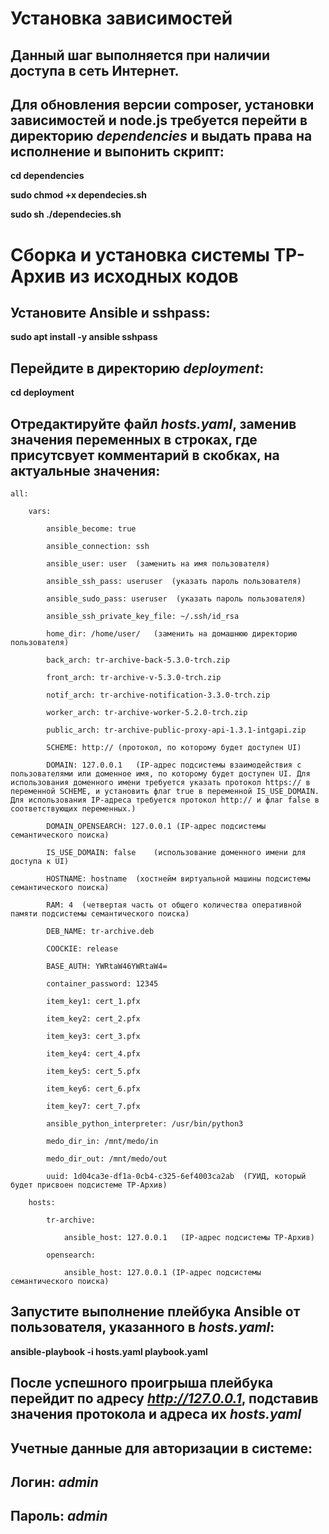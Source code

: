# Установка зависимостей #

## Данный шаг выполняется при наличии доступа в сеть Интернет. ##

## Для обновления версии composer, установки зависимостей и node.js требуется перейти в директорию *dependencies* и выдать права на исполнение и выпонить скрипт: ##

**cd dependencies**

**sudo chmod +x dependecies.sh**

**sudo sh ./dependecies.sh**

# Сборка и установка системы ТР-Архив из исходных кодов #

## Установите Ansible и sshpass: ##

**sudo apt install -y ansible sshpass**

## Перейдите в директорию *deployment*: ##

**cd deployment**

## Отредактируйте файл *hosts.yaml*, заменив значения переменных в строках, где присутсвует комментарий в скобках, на актуальные значения: ##

    all:
  
        vars:
    
            ansible_become: true
  
            ansible_connection: ssh
    
            ansible_user: user  (заменить на имя пользователя)
    
            ansible_ssh_pass: useruser  (указать пароль пользователя)
    
            ansible_sudo_pass: useruser  (указать пароль пользователя)
    
            ansible_ssh_private_key_file: ~/.ssh/id_rsa
    
            home_dir: /home/user/   (заменить на домашнюю директорию пользователя)

            back_arch: tr-archive-back-5.3.0-trch.zip
    
            front_arch: tr-archive-v-5.3.0-trch.zip
    
            notif_arch: tr-archive-notification-3.3.0-trch.zip
    
            worker_arch: tr-archive-worker-5.2.0-trch.zip
    
            public_arch: tr-archive-public-proxy-api-1.3.1-intgapi.zip
    
            SCHEME: http:// (протокол, по которому будет доступен UI)
    
            DOMAIN: 127.0.0.1   (IP-адрес подсистемы взаимодействия с пользователями или доменное имя, по которому будет доступен UI. Для использования доменного имени требуется указать протокол https:// в переменной SCHEME, и установить флаг true в переменной IS_USE_DOMAIN. Для использования IP-адреса требуется протокол http:// и флаг false в соответствующих переменных.)
    
            DOMAIN_OPENSEARCH: 127.0.0.1 (IP-адрес подсистемы семантического поиска)
    
            IS_USE_DOMAIN: false    (использование доменного имени для доступа к UI)
    
            HOSTNAME: hostname  (хостнейм виртуальной машины подсистемы семантического поиска)
    
            RAM: 4  (четвертая часть от общего количества оперативной памяти подсистемы семантического поиска)
    
            DEB_NAME: tr-archive.deb
    
            COOCKIE: release
    
            BASE_AUTH: YWRtaW46YWRtaW4=
    
            container_password: 12345
    
            item_key1: cert_1.pfx
    
            item_key2: cert_2.pfx
    
            item_key3: cert_3.pfx
   
            item_key4: cert_4.pfx
    
            item_key5: cert_5.pfx
    
            item_key6: cert_6.pfx
    
            item_key7: cert_7.pfx
    
            ansible_python_interpreter: /usr/bin/python3
    
            medo_dir_in: /mnt/medo/in
    
            medo_dir_out: /mnt/medo/out
    
            uuid: 1d04ca3e-df1a-0cb4-c325-6ef4003ca2ab  (ГУИД, который будет присвоен подсистеме ТР-Архив)
  
        hosts:
    
            tr-archive:
    
                ansible_host: 127.0.0.1   (IP-адрес подсистемы ТР-Архив)
    
            opensearch:
    
                ansible_host: 127.0.0.1 (IP-адрес подсистемы семантического поиска)

## Запустите выполнение плейбука Ansible от пользователя, указанного в *hosts.yaml*: ##

**ansible-playbook -i hosts.yaml playbook.yaml**

## После успешного проигрыша плейбука перейдит по адресу *http://127.0.0.1*, подставив значения протокола и адреса их *hosts.yaml* ##

## Учетные данные для авторизации в системе: ##
## Логин: *admin* ##
## Пароль: *admin* ##
